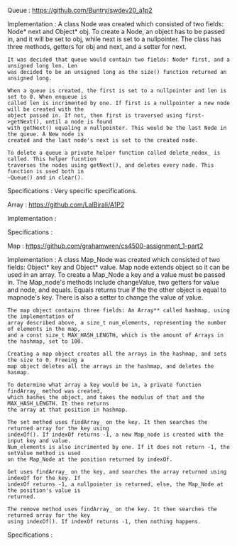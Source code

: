Queue : https://github.com/Buntry/swdev20_a1p2

Implementation :
    A class Node was created which consisted of two fields: Node* next and Object* obj. To create a
    Node, an object has to be passed in, and it will be set to obj, while next is set to a
    nullpointer. The class has three methods, getters for obj and next, and a setter for next.

    It was decided that queue would contain two fields: Node* first, and a unsigned long len. Len
    was decided to be an unsigned long as the size() function returned an unsigned long.

    When a queue is created, the first is set to a nullpointer and len is set to 0. When enqueue is
    called len is incrimented by one. If first is a nullpointer a new node will be created with the 
    object passed in. If not, then first is traversed using first->getNext(), until a node is found
    with getNext() equaling a nullpointer. This would be the last Node in the queue. A New node is
    created and the last node's next is set to the created node.

    To delete a queue a private helper function called delete_nodex_ is called. This helper fucntion
    traverses the nodes using getNext(), and deletes every node. This function is used both in 
    ~Queue() and in clear().



Specifications : 
    Very specific specifications.




Array : https://github.com/LalBirali/A1P2

Implementation :

Specifications :


Map : https://github.com/grahamwren/cs4500-assignment_1-part2

Implementation :
    A class Map_Node was created which consisted of two fields: Object* key and Object* value. Map
    node extends object so it can be used in an array. To create a Map_Node a key and a value must
    be passed in. The Map_node's methods include changeValue, two getters for value and node, and
    equals. Equals returns true if the the other object is equal to mapnode's key. There is also a
    setter to change the value of value.

    The map object contains three fields: An Array** called hashmap, using the implementation of
    array described above, a size_t num_elements, representing the number of elements in the map,
    and a const size_t MAX_HASH_LENGTH, which is the amount of Arrays in the hashmap, set to 100.

    Creating a map object creates all the arrays in the hashmap, and sets the size to 0. Freeing a
    map object deletes all the arrays in the hashmap, and deletes the hasmap.

    To determine what array a key would be in, a private function findArray_ method was created,
    which hashes the object, and takes the modulus of that and the MAX_HASH_LENGTH. It then returns
    the array at that position in hashmap.

    The set method uses findArray_ on the key. It then searches the returned array for the key using 
    indexOf(). If indexOf returns -1, a new Map_node is created with the input key and value.
    Num_elements is also incrimented by one. If it does not return -1, the setValue method is used
    on the Map_Node at the position returned by indexOf.

    Get uses findArray_ on the key, and searches the array returned using indexOf for the key. If
    indexOf returns -1, a nullpointer is returned, else, the Map_Node at the position's value is 
    returned.

    The remove method uses findArray_ on the key. It then searches the returned array for the key
    using indexOf(). If indexOf returns -1, then nothing happens. 
    

Specifications :
